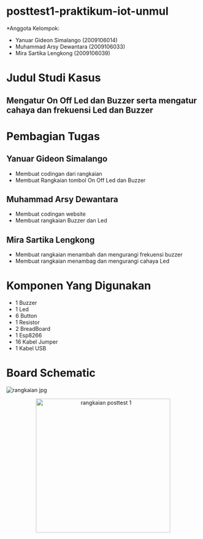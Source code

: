 # posttest1-praktikum-iot-unmul

*Anggota Kelompok:
* Yanuar Gideon Simalango (2009106014)
* Muhammad Arsy Dewantara (2009106033)
* Mira Sartika Lengkong   (2009106039)

# Judul Studi Kasus
## Mengatur On Off Led dan Buzzer serta mengatur cahaya dan frekuensi Led dan Buzzer

# Pembagian Tugas
## Yanuar Gideon Simalango
   * Membuat codingan dari rangkaian
   * Membuat Rangkaian tombol On Off Led dan Buzzer
   
## Muhammad Arsy Dewantara
   * Membuat codingan website
   * Membuat rangkaian Buzzer dan Led
   
## Mira Sartika Lengkong
   * Membuat rangkaian menambah dan mengurangi frekuensi buzzer
   * Membuat rangkaian menambag dan mengurangi cahaya Led

# Komponen Yang Digunakan
  * 1 Buzzer 
  * 1 Led
  * 6 Button
  * 1 Resistor
  * 2 BreadBoard
  * 1 Esp8266
  * 16 Kabel Jumper
  * 1 Kabel USB
  
# Board Schematic
![rangkaian jpg](https://user-images.githubusercontent.com/74332636/227576220-27b3dbbf-c84d-4647-8d6d-c3d96d26f52d.jpeg)
<p align="center">
  <img src="rangkaian.jpeg" width="350" title="rangkaian posttest 1">
</p>



